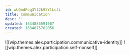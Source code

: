 ```yaml
---
id: wUQmdPqq3Yl2k95Y1LcJi
title: Communication
desc: ''
updated: 1634886591007
created: 1634875782056
---
```



![[wip.themes.alex.participation.communicative-identity]]
![[wip.themes.alex.participation.self-nonself]]

